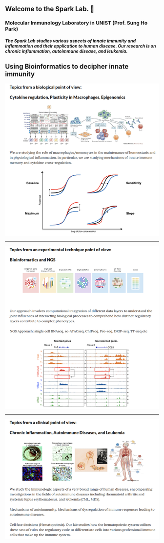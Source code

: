 ## Welcome to the Spark Lab. 👋
### Molecular Immunology Laboratory in UNIST (Prof. Sung Ho Park)

#### *The Spark Lab studies various aspects of innate immunity and inflammation and their application to human disease. Our research is on chronic inflammation, autoimmune disease, and leukemia.*

## Using Bioinformatics to decipher innate immunity
<p align="center">
<img width="750" src="https://raw.githubusercontent.com/S-ParkLab/.github/master/src/Topic_Spark_LAB_0.png">
</p>

<hr>

<p align="center">
<img width="750" src="https://raw.githubusercontent.com/S-ParkLab/.github/master/src/Topic_Spark_LAB_1.png">
</p>

<hr>

<p align="center">
<img width="750" src="https://raw.githubusercontent.com/S-ParkLab/.github/master/src/Topic_Spark_LAB_2.png">
</p>
